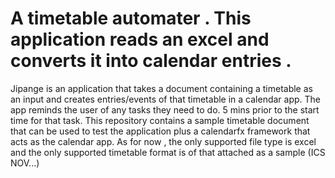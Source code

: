 # A timetable automater . This application reads an excel and converts it into calendar entries . 
Jipange is an application that takes a document containing a timetable as an input and creates entries/events of that timetable in a calendar app.
The app reminds the user of any tasks they need to do. 5 mins prior to the start time for that task. 
This repository contains a sample timetable document that can be used to test the application plus a calendarfx framework that acts as the calendar app.
As for now , the only supported file type is excel and the only supported timetable format is of that attached as a sample (ICS NOV...)



